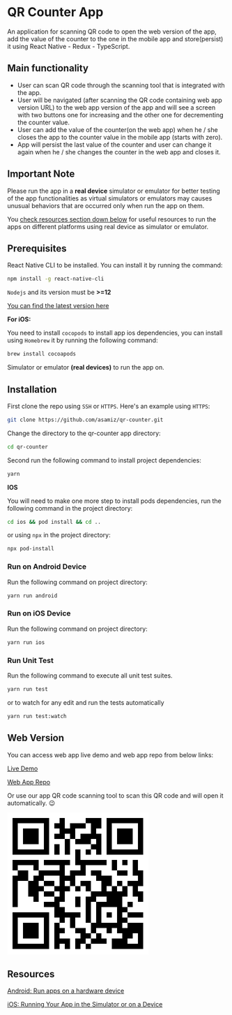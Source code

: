 # QR Counter App

An application for scanning QR code to open the web version of the app, add the value of the counter to the one in the mobile app and store(persist) it using React Native - Redux - TypeScript.

## Main functionality

- User can scan QR code through the scanning tool that is integrated with the app.
- User will be navigated (after scanning the QR code containing web app version URL) to the web app version of the app and will see a screen with two buttons one for increasing and the other one for decrementing the counter value.
- User can add the value of the counter(on the web app) when he / she closes the app to the counter value in the mobile app (starts with zero).
- App will persist the last value of the counter and user can change it again when he / she changes the counter in the web app and closes it.

## Important Note

Please run the app in a **real device** simulator or emulator for better testing of the app functionalities as virtual simulators or emulators may causes unusual behaviors that are occurred only when run the app on them.

You [check resources section down below](https://github.com/asamiz/qr-counter#resources) for useful resources to run the apps on different platforms using real device as simulator or emulator.

## Prerequisites

React Native CLI to be installed. You can install it by running the command:

```bash
npm install -g react-native-cli
```

`Nodejs` and its version must be **>=12**

[You can find the latest version here](https://nodejs.org/en/)

**For iOS:**

You need to install `cocopods` to install app ios dependencies, you can install using `Homebrew` it by running the following command:

```bash
brew install cocoapods
```

Simulator or emulator **(real devices)** to run the app on.

## Installation

First clone the repo using `SSH` or `HTTPS`.
Here's an example using `HTTPS`:

```bash
git clone https://github.com/asamiz/qr-counter.git
```

Change the directory to the qr-counter app directory:

```bash
cd qr-counter
```

Second run the following command to install project dependencies:

```bash
yarn
```

**IOS**

You will need to make one more step to install pods dependencies, run the following command in the project directory:

```bash
cd ios && pod install && cd ..
```

or using `npx` in the project directory:

```bash
npx pod-install
```

### Run on Android Device

Run the following command on project directory:

```bash
yarn run android
```

### Run on iOS Device

Run the following command on project directory:

```bash
yarn run ios
```

### Run Unit Test

Run the following command to execute all unit test suites.

```bash
yarn run test
```

or to watch for any edit and run the tests automatically

```bash
yarn run test:watch
```

## Web Version

You can access web app live demo and web app repo from below links:

[Live Demo](https://asamiz.github.io/simple-counter-app/#/)

[Web App Repo](https://github.com/asamiz/simple-counter-app)

Or use our app QR code scanning tool to scan this QR code and will open it automatically. 😉

![QRCode](QRCode.png)

## Resources

[Android: Run apps on a hardware device](https://developer.android.com/studio/run/device)

[iOS: Running Your App in the Simulator or on a Device](https://developer.apple.com/documentation/xcode/running-your-app-in-the-simulator-or-on-a-device)
